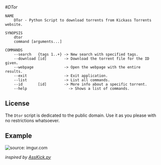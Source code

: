 #_DTor_

~~~~
NAME
    DTor - Python Script to download torrents from Kickass Torrents website.

SYNOPSIS
    dtor 
    command [arguments...]

COMMANDS
    --search   {tags 1..+} -> New search with specified tags.
    --download [id]        -> Download the torrent file for the ID given.
    --webpage              -> Open the webpage with the entire results.
    --exit                 -> Exit application.
    --list                 -> List all commands.
    --id       [id]        -> More info about a specific torrent.
    --help                   -> Shows a list of commands.
~~~~

## License

The `Dtor` script is dedicated to the public domain.
Use it as you please with no restrictions whatsoever.

## Example

<img src="http://i.imgur.com/hJbBvYd.png" title="source: imgur.com" />


*inspired by [AssKick.py](http://pantuts.com/2014/09/20/asskick-py-python-script-search-download-torrents-kickass/)*
